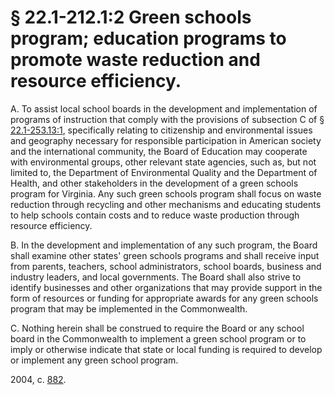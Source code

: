 # § 22.1-212.1:2 Green schools program; education programs to promote waste reduction and resource efficiency.

<p>A. To assist local school boards in the development and implementation of programs of instruction that comply with the provisions of subsection C of § <a href='http://law.lis.virginia.gov/vacode/22.1-253.13:1/'>22.1-253.13:1</a>, specifically relating to citizenship and environmental issues and geography necessary for responsible participation in American society and the international community, the Board of Education may cooperate with environmental groups, other relevant state agencies, such as, but not limited to, the Department of Environmental Quality and the Department of Health, and other stakeholders in the development of a green schools program for Virginia. Any such green schools program shall focus on waste reduction through recycling and other mechanisms and educating students to help schools contain costs and to reduce waste production through resource efficiency.</p><p>B. In the development and implementation of any such program, the Board shall examine other states' green schools programs and shall receive input from parents, teachers, school administrators, school boards, business and industry leaders, and local governments. The Board shall also strive to identify businesses and other organizations that may provide support in the form of resources or funding for appropriate awards for any green schools program that may be implemented in the Commonwealth.</p><p>C. Nothing herein shall be construed to require the Board or any school board in the Commonwealth to implement a green school program or to imply or otherwise indicate that state or local funding is required to develop or implement any green school program.</p><p>2004, c. <a href='http://lis.virginia.gov/cgi-bin/legp604.exe?041+ful+CHAP0882'>882</a>.</p>